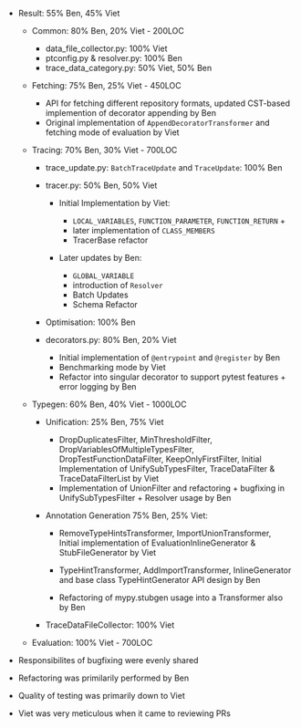 - Result: 55% Ben, 45% Viet
    - Common: 80% Ben, 20% Viet - 200LOC
        - data_file_collector.py: 100% Viet
        - ptconfig.py & resolver.py: 100% Ben
        - trace_data_category.py: 50% Viet, 50% Ben

    - Fetching: 75% Ben, 25% Viet - 450LOC
        - API for fetching different repository formats, updated CST-based implemention of decorator appending by Ben
        - Original implementation of `AppendDecoratorTransformer` and fetching mode of evaluation by Viet

    - Tracing: 70% Ben, 30% Viet - 700LOC
        - trace_update.py: `BatchTraceUpdate` and `TraceUpdate`: 100% Ben
        - tracer.py: 50% Ben, 50% Viet
            - Initial Implementation by Viet: 
                - `LOCAL_VARIABLES`, `FUNCTION_PARAMETER`, `FUNCTION_RETURN` +
                - later implementation of `CLASS_MEMBERS` 
                - TracerBase refactor

            - Later updates by Ben: 
                - `GLOBAL_VARIABLE`
                - introduction of `Resolver` 
                - Batch Updates 
                - Schema Refactor

        - Optimisation: 100% Ben

        - decorators.py: 80% Ben, 20% Viet
            - Initial implementation of `@entrypoint` and `@register` by Ben
            - Benchmarking mode by Viet 
            - Refactor into singular decorator to support pytest features + error logging by Ben

    - Typegen: 60% Ben, 40% Viet - 1000LOC
        - Unification: 25% Ben, 75% Viet
            - DropDuplicatesFilter, MinThresholdFilter, DropVariablesOfMultipleTypesFilter, DropTestFunctionDataFilter, KeepOnlyFirstFilter, Initial Implementation of UnifySubTypesFilter, TraceDataFilter & TraceDataFilterList by Viet
            - Implementation of UnionFilter and refactoring + bugfixing in UnifySubTypesFilter + Resolver usage by Ben

        - Annotation Generation 75% Ben, 25% Viet:
            - RemoveTypeHintsTransformer, ImportUnionTransformer, Initial implementation of EvaluationInlineGenerator & StubFileGenerator by Viet

            - TypeHintTransformer, AddImportTransformer, InlineGenerator and base class TypeHintGenerator API design by Ben
            - Refactoring of mypy.stubgen usage into a Transformer also by Ben

        - TraceDataFileCollector: 100% Viet

    - Evaluation: 100% Viet - 700LOC


- Responsibilites of bugfixing were evenly shared
- Refactoring was primilarily performed by Ben
- Quality of testing was primarily down to Viet
- Viet was very meticulous when it came to reviewing PRs

